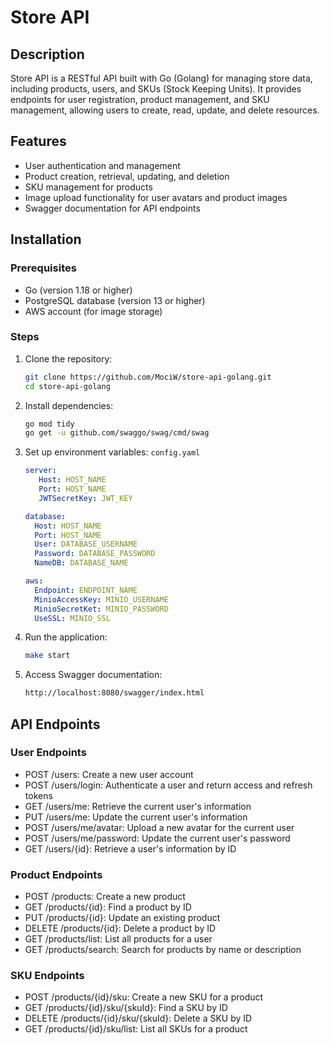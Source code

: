 # Store API

## Description
Store API is a RESTful API built with Go (Golang) for managing store data, including products, users, and SKUs (Stock Keeping Units). It provides endpoints for user registration, product management, and SKU management, allowing users to create, read, update, and delete resources.

## Features
- User authentication and management
- Product creation, retrieval, updating, and deletion
- SKU management for products
- Image upload functionality for user avatars and product images
- Swagger documentation for API endpoints

## Installation

### Prerequisites
- Go (version 1.18 or higher)
- PostgreSQL database (version 13 or higher)
- AWS account (for image storage)

### Steps
1. Clone the repository:
   ```bash
   git clone https://github.com/MociW/store-api-golang.git
   cd store-api-golang
   ```

2. Install dependencies:
    ```bash
    go mod tidy
    go get -u github.com/swaggo/swag/cmd/swag
    ```

3. Set up environment variables: `config.yaml`
    ```yml
    server:
       Host: HOST_NAME
       Port: HOST_NAME
       JWTSecretKey: JWT_KEY

    database: 
      Host: HOST_NAME
      Port: HOST_NAME
      User: DATABASE_USERNAME
      Password: DATABASE_PASSWORD
      NameDB: DATABASE_NAME

    aws:
      Endpoint: ENDPOINT_NAME
      MinioAccessKey: MINIO_USERNAME
      MinioSecretKet: MINIO_PASSWORD
      UseSSL: MINIO_SSL
    ```

4. Run the application:
    ```bash
    make start
    ```

5. Access Swagger documentation:
    ```bash
    http://localhost:8080/swagger/index.html
    ```

## API Endpoints
### User Endpoints
- POST /users: Create a new user account
- POST /users/login: Authenticate a user and return access and refresh tokens
- GET /users/me: Retrieve the current user's information
- PUT /users/me: Update the current user's information
- POST /users/me/avatar: Upload a new avatar for the current user
- POST /users/me/password: Update the current user's password
- GET /users/{id}: Retrieve a user's information by ID

### Product Endpoints
- POST /products: Create a new product
- GET /products/{id}: Find a product by ID
- PUT /products/{id}: Update an existing product
- DELETE /products/{id}: Delete a product by ID
- GET /products/list: List all products for a user
- GET /products/search: Search for products by name or description

### SKU Endpoints
- POST /products/{id}/sku: Create a new SKU for a product
- GET /products/{id}/sku/{skuId}: Find a SKU by ID
- DELETE /products/{id}/sku/{skuId}: Delete a SKU by ID
- GET /products/{id}/sku/list: List all SKUs for a product

